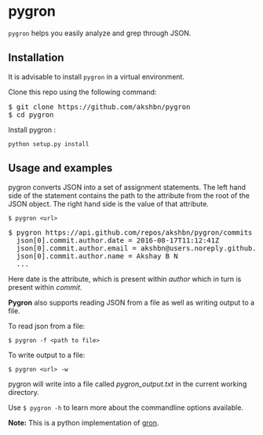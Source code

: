 # pygron

`pygron` helps you easily analyze and grep through JSON.

## Installation
It is advisable to install `pygron` in a virtual environment.

Clone this repo using the following command:
<pre>
$ git clone https://github.com/akshbn/pygron
$ cd pygron
</pre>

Install pygron :

`python setup.py install`

## Usage and examples
pygron converts JSON into a set of assignment statements. The left hand side of the statement contains the path to the attribute from the root of the JSON object. The  right hand side is the value of that attribute.

`$ pygron <url>`

<pre>
$ pygron https://api.github.com/repos/akshbn/pygron/commits | grep "commit.author"
  json[0].commit.author.date = 2016-08-17T11:12:41Z
  json[0].commit.author.email = akshbn@users.noreply.github.com
  json[0].commit.author.name = Akshay B N
  ...
</pre>

Here date is the attribute, which is present within *author* which in turn is present within *commit*.

**Pygron** also supports reading JSON from a file as well as writing output to a file.

To read json from a file:

`$ pygron -f <path to file>`

To write output to a file:

`$ pygron <url> -w`

pygron will write into a file called *pygron_output.txt* in the current working directory.

Use `$ pygron -h` to learn more about the commandline options available.

**Note:** This is a python implementation of [gron](https://github.com/tomnomnom/gron).

